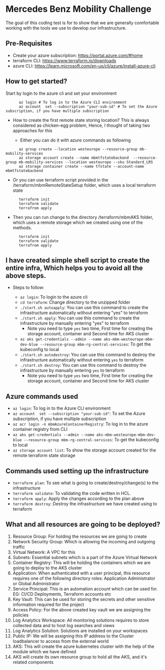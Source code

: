 # Mercedes Benz Mobility Challenge 

The goal of this coding test is for to show that we are generally comfortable working with the tools we use to develop our infrastructure.

## Pre-Requisites

- Create your azure subscription: https://portal.azure.com/#home
- terraform CLI: https://www.terraform.io/downloads
- azure CLI: https://learn.microsoft.com/en-us/cli/azure/install-azure-cli

## How to get started?

  Start by login to the azure cli and set your environment

```
      az login # To log in to the Azure CLI environment
      az account  set --subscription "your-sub-id" # To set the Azure subscription, if you have multiple subscription
```
- How to create the first remote state storing location? This is always considered as chicken-egg problem,  Hence, I thought of taking two approaches for this
  
  - Either you can do it with azure commands as following

```
      az group create --location westeurope --resource-group mb-mobility-services
      az storage account create --name mbmtfstatebackend  --resource-group mb-mobility-services --location westeurope --sku Standard_LRS
      az storage container create --name tfstate --account-name mbmtfstatebackend
```

  - Or you can use terraform script provided in the /terraform/mbmRemoteStateSetup folder, which uses a local terraform state

```
      terraform init
      terraform validate
      terrafrom apply
```

  - Then you can run change to the directory /terraform/mbmAKS folder, which uses a remote storage which we created using one of the methods.

```
      terraform init
      terraform validate
      terrafrom apply
```

## I have created simple shell script to create the entire infra, Which helps you to avoid all the above steps.

 - Steps to follow: 

    - `az login`: To login to the azure cli
    - `cd terraform`: Change directory to the unzipped folder
    - `./start.sh autoapply`: You can use this command to create the infrastructure automatically without entering  "yes" to terraform
    - `./start.sh apply`: You can use this command to create the infrastructure by manually entering "yes" to terraform
      - Note you need to type `yes` two time, First time for creating the storage account, container and Second time for AKS cluster
    - `az aks get-credentials --admin --name aks-mbm-westeurope-mbm-dev-blue --resource-group mbm-rg-central-services`: To get the kubeconfig to local
    - `./start.sh autodestroy`: You can use this command to destroy the infrastructure automatically without entering `yes` to terraform
    - `./start.sh destroy`: You can use this command to destroy the infrastructure by manually entering  `yes` to terraform
      - Note you need to type `yes` two time, First time for creating the storage account, container and Second time for AKS cluster
      

## Azure commands used

  - `az login`: To log in to the Azure CLI environment
  - `az account  set --subscription "your-sub-id"`: To set the Azure subscription, if you have multiple subscription
  - `az acr login -n mbmAzureContainerRegistry`: To log in to the azure container registry from CLI
  - `az aks get-credentials --admin --name aks-mbm-westeurope-mbm-dev-blue --resource-group mbm-rg-central-services`: To get the kubeconfig to local
  - `az storage account list`: To show the storage account created for the remote terraform state storage

## Commands used setting up the infrastructure

- `terraform plan`: To see what is going to create/destroy/change(s) to the infrastructure
- `terraform validate`: To validating the code written in HCL.
- `terraform apply`: Apply the changes according to the plan above
- `terraform destroy`: Destroy the infrastructure we have created using to terraform

## What and all resources are going to be deployed?

1. Resource Group: For holding the resources we are going to create
2. Network Security Group: Which is allowing the incoming and outgoing traffic
3. Virtual Network: A VPC for this
4. Subnets: Essential subnets which is a part of the Azure Virtual Network
5. Container Registry: This will be holding the containers which we are going to deploy to the AKS cluster
6. Application: When authenticated with a user principal, this resource requires one of the following directory roles: Application Administrator or Global Administrator
7. Service Principal: This is an automation account which can be used for. EG:  CI/CD Deployments, Terraform accounts etc 
8. Key Vault: This can be used for storing the secrets and other sensitive information required for the project
9. Access Policy: For the above created key vault we are assigning the policies
10. Log Analytics Workspace: All monitoring solutions requires to store collected data and to host log searches and views
11. Log Analytics Solution: Solutions are installed on your workspaces
12. Public IP: We will be assigning this IP address to the Cluster loadbalancer to access from the external world
13. AKS: This will create the azure kubernetes cluster with the help of the module which we have defined 
14. AKS will create its own resource group to hold all the AKS, and it's related components



